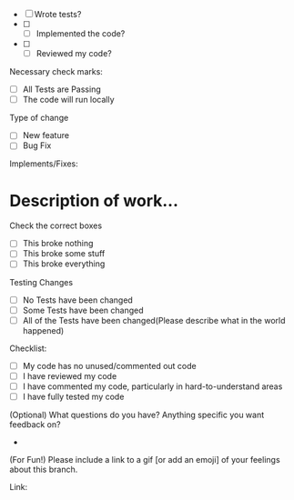 - [ ] Wrote tests?
- [ ] - [ ] Implemented the code?
- [ ] - [ ] Reviewed my code?

Necessary check marks:

  - [ ] All Tests are Passing
  - [ ] The code will run locally

Type of change

  - [ ] New feature
  - [ ] Bug Fix

Implements/Fixes:

  # Description of work...

Check the correct boxes

  - [ ] This broke nothing
  - [ ] This broke some stuff
  - [ ] This broke everything

Testing Changes

  - [ ] No Tests have been changed
  - [ ] Some Tests have been changed
  - [ ] All of the Tests have been changed(Please describe what in the world happened)

Checklist:

  - [ ] My code has no unused/commented out code
  - [ ] I have reviewed my code
  - [ ] I have commented my code, particularly in hard-to-understand areas
  - [ ] I have fully tested my code

(Optional) What questions do you have? Anything specific you want feedback on?

  * 

(For Fun!) Please include a link to a gif [or add an emoji] of your feelings about this branch.

Link:
